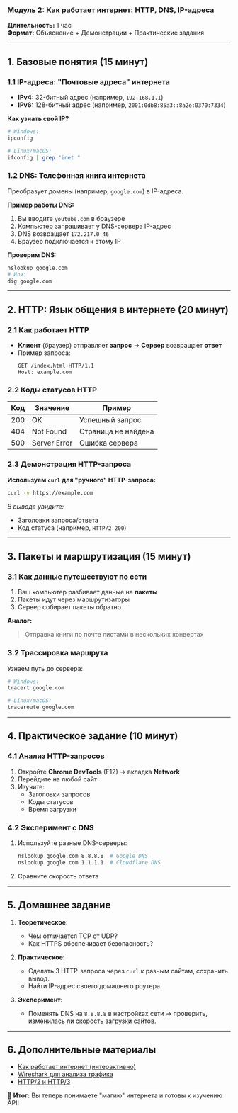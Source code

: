 ### **Модуль 2: Как работает интернет: HTTP, DNS, IP-адреса**  
**Длительность:** 1 час  
**Формат:** Объяснение + Демонстрации + Практические задания  

---

## **1. Базовые понятия (15 минут)**  
### **1.1 IP-адреса: "Почтовые адреса" интернета**  
- **IPv4:** 32-битный адрес (например, `192.168.1.1`)  
- **IPv6:** 128-битный адрес (например, `2001:0db8:85a3::8a2e:0370:7334`)  

**Как узнать свой IP?**  
```bash
# Windows:
ipconfig

# Linux/macOS:
ifconfig | grep "inet "
```

### **1.2 DNS: Телефонная книга интернета**  
Преобразует домены (например, `google.com`) в IP-адреса.  

**Пример работы DNS:**  
1. Вы вводите `youtube.com` в браузере  
2. Компьютер запрашивает у DNS-сервера IP-адрес  
3. DNS возвращает `172.217.0.46`  
4. Браузер подключается к этому IP  

**Проверим DNS:**  
```bash
nslookup google.com
# Или:
dig google.com
```

---

## **2. HTTP: Язык общения в интернете (20 минут)**  
### **2.1 Как работает HTTP**  
- **Клиент** (браузер) отправляет **запрос** → **Сервер** возвращает **ответ**  
- Пример запроса:  
  ```
  GET /index.html HTTP/1.1
  Host: example.com
  ```  

### **2.2 Коды статусов HTTP**  
| **Код**  | **Значение**         | Пример                |  
|----------|----------------------|-----------------------|  
| 200      | OK                   | Успешный запрос       |  
| 404      | Not Found            | Страница не найдена   |  
| 500      | Server Error         | Ошибка сервера        |  

### **2.3 Демонстрация HTTP-запроса**  
**Используем `curl` для "ручного" HTTP-запроса:**  
```bash
curl -v https://example.com
```
*В выводе увидите:*  
- Заголовки запроса/ответа  
- Код статуса (например, `HTTP/2 200`)  

---

## **3. Пакеты и маршрутизация (15 минут)**  
### **3.1 Как данные путешествуют по сети**  
1. Ваш компьютер разбивает данные на **пакеты**  
2. Пакеты идут через маршрутизаторы  
3. Сервер собирает пакеты обратно  

**Аналог:**  
> Отправка книги по почте листами в нескольких конвертах  

### **3.2 Трассировка маршрута**  
Узнаем путь до сервера:  
```bash
# Windows:
tracert google.com

# Linux/macOS:
traceroute google.com
```

---

## **4. Практическое задание (10 минут)**  
### **4.1 Анализ HTTP-запросов**  
1. Откройте **Chrome DevTools** (F12) → вкладка **Network**  
2. Перейдите на любой сайт  
3. Изучите:  
   - Заголовки запросов  
   - Коды статусов  
   - Время загрузки  

### **4.2 Эксперимент с DNS**  
1. Используйте разные DNS-серверы:  
   ```bash
   nslookup google.com 8.8.8.8  # Google DNS
   nslookup google.com 1.1.1.1  # Cloudflare DNS
   ```  
2. Сравните скорость ответа  

---

## **5. Домашнее задание**  
1. **Теоретическое:**  
   - Чем отличается TCP от UDP?  
   - Как HTTPS обеспечивает безопасность?  

2. **Практическое:**  
   - Сделать 3 HTTP-запроса через `curl` к разным сайтам, сохранить вывод.  
   - Найти IP-адрес своего домашнего роутера.  

3. **Эксперимент:**  
   - Поменять DNS на `8.8.8.8` в настройках сети → проверить, изменилась ли скорость загрузки сайтов.  

---

## **6. Дополнительные материалы**  
- [Как работает интернет (интерактивно)](https://howdns.works/)  
- [Wireshark для анализа трафика](https://www.wireshark.org/)  
- [HTTP/2 и HTTP/3](https://http3-explained.haxx.se/)  

🚀 **Итог:** Вы теперь понимаете "магию" интернета и готовы к изучению API!